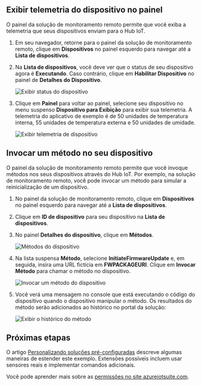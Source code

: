 ## <a name="view-device-telemetry-in-the-dashboard"></a>Exibir telemetria do dispositivo no painel
O painel da solução de monitoramento remoto permite que você exiba a telemetria que seus dispositivos enviam para o Hub IoT.

1. Em seu navegador, retorne para o painel da solução de monitoramento remoto, clique em **Dispositivos** no painel esquerdo para navegar até a **Lista de dispositivos**.
2. Na **Lista de dispositivos**, você deve ver que o status de seu dispositivo agora é **Executando**. Caso contrário, clique em **Habilitar Dispositivo** no painel de **Detalhes do Dispositivo**.
   
    ![Exibir status do dispositivo][18]
3. Clique em **Painel** para voltar ao painel, selecione seu dispositivo no menu suspenso **Dispositivo para Exibição** para exibir sua telemetria. A telemetria do aplicativo de exemplo é de 50 unidades de temperatura interna, 55 unidades de temperatura externa e 50 unidades de umidade.
   
    ![Exibir telemetria de dispositivo][img-telemetry]

## <a name="invoke-a-method-on-your-device"></a>Invocar um método no seu dispositivo
O painel da solução de monitoramento remoto permite que você invoque métodos nos seus dispositivos através do Hub IoT. Por exemplo, na solução de monitoramento remoto, você pode invocar um método para simular a reinicialização de um dispositivo.

1. No painel da solução de monitoramento remoto, clique em **Dispositivos** no painel esquerdo para navegar até a **Lista de dispositivos**.
2. Clique em **ID de dispositivo** para seu dispositivo na **Lista de dispositivos**.
3. No painel **Detalhes do dispositivo**, clique em **Métodos**.
   
    ![Métodos do dispositivo][13]
4. Na lista suspensa **Método**, selecione **InitiateFirmwareUpdate** e, em seguida, insira uma URL fictícia em **FWPACKAGEURI**. Clique em **Invocar Método** para chamar o método no dispositivo.
   
    ![Invocar um método do dispositivo][14]
   

5. Você verá uma mensagem no console que está executando o código do dispositivo quando o dispositivo manipular o método. Os resultados do método serão adicionados ao histórico no portal da solução:

    ![Exibir o histórico do método][img-method-history]

## <a name="next-steps"></a>Próximas etapas
O artigo [Personalizando soluções pré-configuradas][lnk-customize] descreve algumas maneiras de estender este exemplo. Extensões possíveis incluem usar sensores reais e implementar comandos adicionais.

Você pode aprender mais sobre as [permissões no site azureiotsuite.com][lnk-permissions].

[13]: ./media/iot-suite-visualize-connecting/suite4.png
[14]: ./media/iot-suite-visualize-connecting/suite7-1.png
[18]: ./media/iot-suite-visualize-connecting/suite10.png
[img-telemetry]: ./media/iot-suite-visualize-connecting/telemetry.png
[img-method-history]: ./media/iot-suite-visualize-connecting/history.png
[lnk-customize]: ../articles/iot-suite/iot-suite-guidance-on-customizing-preconfigured-solutions.md
[lnk-permissions]: ../articles/iot-suite/iot-suite-permissions.md
